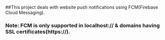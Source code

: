 ##This project deals with website push notifications using FCM(Firebase Cloud Messaging).

### Note: FCM is only supported in localhost:// & domains having SSL certificates(https://).



